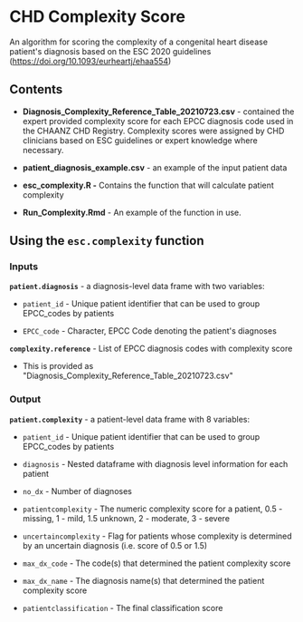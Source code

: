 # CHD Complexity Score

An algorithm for scoring the complexity of a congenital heart disease patient's diagnosis based on the ESC 2020 guidelines (<https://doi.org/10.1093/eurheartj/ehaa554>)

## Contents

-   **Diagnosis_Complexity_Reference_Table_20210723.csv** - contained the expert provided complexity score for each EPCC diagnosis code used in the CHAANZ CHD Registry. Complexity scores were assigned by CHD clinicians based on ESC guidelines or expert knowledge where necessary.

-   **patient_diagnosis_example.csv** - an example of the input patient data

-   **esc_complexity.R -** Contains the function that will calculate patient complexity

-   **Run_Complexity.Rmd** - An example of the function in use.

## Using the `esc.complexity` function

### Inputs

**`patient.diagnosis`** - a diagnosis-level data frame with two variables:

-   `patient_id` - Unique patient identifier that can be used to group EPCC_codes by patients

-   `EPCC_code` - Character, EPCC Code denoting the patient's diagnoses

**`complexity.reference`** - List of EPCC diagnosis codes with complexity score

-   This is provided as "Diagnosis_Complexity_Reference_Table_20210723.csv"

### Output

**`patient.complexity`** - a patient-level data frame with 8 variables:

-   `patient_id` - Unique patient identifier that can be used to group EPCC_codes by patients

-   `diagnosis` - Nested dataframe with diagnosis level information for each patient

-   `no_dx` - Number of diagnoses

-   `patientcomplexity` - The numeric complexity score for a patient, 0.5 - missing, 1 - mild, 1.5 unknown, 2 - moderate, 3 - severe

-   `uncertaincomplexity` - Flag for patients whose complexity is determined by an uncertain diagnosis (i.e. score of 0.5 or 1.5)

-   `max_dx_code` - The code(s) that determined the patient complexity score

-   `max_dx_name` - The diagnosis name(s) that determined the patient complexity score

-   `patientclassification` - The final classification score
